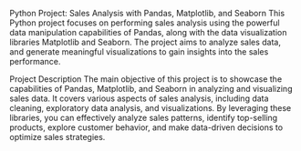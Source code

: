 Python Project: Sales Analysis with Pandas, Matplotlib, and Seaborn
This Python project focuses on performing sales analysis using the powerful data manipulation capabilities of Pandas, along with the data visualization libraries Matplotlib and Seaborn. The project aims to analyze sales data, and generate meaningful visualizations to gain insights into the sales performance.

Project Description
The main objective of this project is to showcase the capabilities of Pandas, Matplotlib, and Seaborn in analyzing and visualizing sales data. It covers various aspects of sales analysis, including data cleaning, exploratory data analysis, and visualizations. By leveraging these libraries, you can effectively analyze sales patterns, identify top-selling products, explore customer behavior, and make data-driven decisions to optimize sales strategies.
